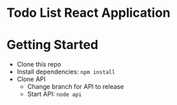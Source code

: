 # Todo List React Application

# Getting Started
- Clone this repo
- Install dependencies: `npm install`
- Clone API
  - Change branch for API to release
  - Start API: `node api`


